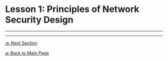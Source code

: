 # Lesson 1: Principles of Network Security Design

---


---

[🔜 Next Section](./S3-LESSON2.md)

[🔙 Back to Main Page](../../README.md)
